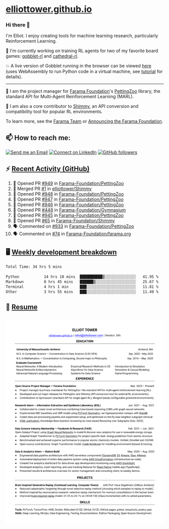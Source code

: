 # [elliottower.github.io](https://github.com/elliottower/elliottower.github.io)

### Hi there 👋

I'm Elliot. I enjoy creating tools for machine learning research, particularly Reinforcement Learning. 

🤖 I'm currently working on training RL agents for two of my favorite board games: [gobblet-rl](https://github.com/elliottower/gobblet-rl) and [cathedral-rl](https://github.com/elliottower/cathedral-rl). 

💥 A live version of Gobblet running in the browser can be viewed [here](https://elliottower.github.io/gobblet-rl/) (uses WebAssembly to run Python code in a virtual machine, see [tutorial](https://github.com/elliottower/gobblet-rl/blob/main/tutorials/WebAssembly/web_assembly.md) for details).

----

🎉 I am the project manager for [Farama Foundation](https://farama.org/)'s [PettingZoo](https://github.com/Farama-Foundation/PettingZoo) library, the standard API for Multi-Agent Reinforcement Learning (MARL). 

🚀 I am also a core contributor to [Shimmy](https://github.com/Farama-Foundation/Shimmy), an API conversion and compatibility tool for popular RL environments.

To learn more, see the [Farama Team](https://farama.org/team) or [Announcing the Farama Foundation](https://farama.org/Announcing-The-Farama-Foundation).

## 📫 How to reach me:

 [![Send me an Email](https://img.shields.io/badge/email-elliot%40elliottower.com-blue)](mailto:elliot@elliottower.com)
 [![Connect on LinkedIn](https://img.shields.io/badge/--linkedin?label=LinkedIn&logo=LinkedIn&style=social)](https://www.linkedin.com/in/elliot-tower)
 [![GitHub followers](https://img.shields.io/github/followers/elliottower?style=social)](https://github.com/elliottower/)
 

## ⚡ [Recent Activity (GitHub)](https://github.com/elliottower)

<!--START_SECTION:activity-->
1. 💪 Opened PR [#949](https://github.com/Farama-Foundation/PettingZoo/pull/949) in [Farama-Foundation/PettingZoo](https://github.com/Farama-Foundation/PettingZoo)
2. 🎉 Merged PR [#1](https://github.com/elliottower/Shimmy/pull/1) in [elliottower/Shimmy](https://github.com/elliottower/Shimmy)
3. 💪 Opened PR [#948](https://github.com/Farama-Foundation/PettingZoo/pull/948) in [Farama-Foundation/PettingZoo](https://github.com/Farama-Foundation/PettingZoo)
4. 💪 Opened PR [#947](https://github.com/Farama-Foundation/PettingZoo/pull/947) in [Farama-Foundation/PettingZoo](https://github.com/Farama-Foundation/PettingZoo)
5. 💪 Opened PR [#946](https://github.com/Farama-Foundation/PettingZoo/pull/946) in [Farama-Foundation/PettingZoo](https://github.com/Farama-Foundation/PettingZoo)
6. 💪 Opened PR [#448](https://github.com/Farama-Foundation/Gymnasium/pull/448) in [Farama-Foundation/Gymnasium](https://github.com/Farama-Foundation/Gymnasium)
7. 💪 Opened PR [#945](https://github.com/Farama-Foundation/PettingZoo/pull/945) in [Farama-Foundation/PettingZoo](https://github.com/Farama-Foundation/PettingZoo)
8. 💪 Opened PR [#65](https://github.com/Farama-Foundation/Shimmy/pull/65) in [Farama-Foundation/Shimmy](https://github.com/Farama-Foundation/Shimmy)
9. 🗣 Commented on [#933](https://github.com/Farama-Foundation/PettingZoo/issues/933) in [Farama-Foundation/PettingZoo](https://github.com/Farama-Foundation/PettingZoo)
10. 🗣 Commented on [#74](https://github.com/Farama-Foundation/farama.org/issues/74) in [Farama-Foundation/farama.org](https://github.com/Farama-Foundation/farama.org)
<!--END_SECTION:activity-->


## 🖥️ [Weekly development breakdown](https://wakatime.com/@elliottower)
<!--START_SECTION:waka-->

```text
Total Time: 34 hrs 5 mins

Python           14 hrs 18 mins  ██████████▒░░░░░░░░░░░░░░   41.95 %
Markdown         8 hrs 45 mins   ██████▒░░░░░░░░░░░░░░░░░░   25.67 %
Terminal         4 hrs 1 min     ███░░░░░░░░░░░░░░░░░░░░░░   11.81 %
Other            3 hrs 55 mins   ███░░░░░░░░░░░░░░░░░░░░░░   11.49 %
```

<!--END_SECTION:waka-->


## 📄 [Resume](https://elliottower.github.io/src/pdf/resume.pdf)

<!-- PDF-TO-MARKDOWN:START -->
![Page 1](src/png/page1.png "Page 1")
---
<!-- PDF-TO-MARKDOWN:END -->
